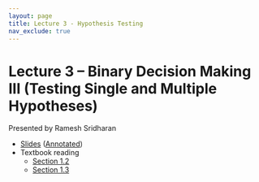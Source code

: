 ```yaml
---
layout: page
title: Lecture 3 - Hypothesis Testing
nav_exclude: true
---
```


# Lecture 3 – Binary Decision Making III (Testing Single and Multiple Hypotheses)

Presented by Ramesh Sridharan

- [Slides](https://docs.google.com/presentation/d/1TdxHyAZFJvociXaxCFZD4wjAu5ACNDWiemOr56d-szM/edit?usp=sharing) ([Annotated](https://drive.google.com/file/d/1iXtt36gf5mDuXCe-xm6t-QxT_HwSMcZi/view?usp=drive_link))
- Textbook reading
  - [Section 1.2](https://data102.org/ds-102-book/content/chapters/01/02_hypothesis_testing.html)
  - [Section 1.3](https://data102.org/ds-102-book/content/chapters/01/03_multiple_tests.html)
